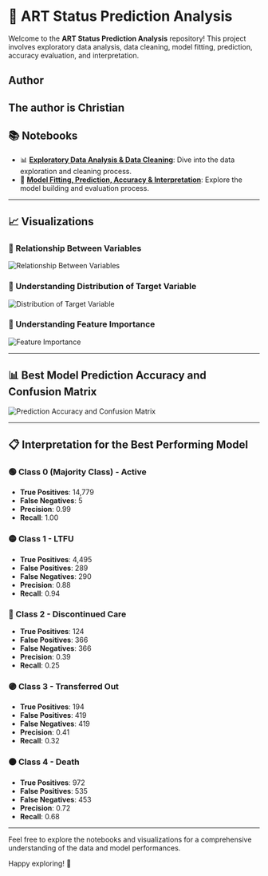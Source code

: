 # 🎯 ART Status Prediction Analysis

Welcome to the **ART Status Prediction Analysis** repository! This project involves exploratory data analysis, data cleaning, model fitting, prediction, accuracy evaluation, and interpretation.
## Author
The author is Christian
---

## 📚 Notebooks

- 📊 **[Exploratory Data Analysis & Data Cleaning](https://github.com/ChristianAliyuda/ART-Status-Prediction-Analysis/blob/main/ART%20prediction-Data%20Exploration.ipynb)**: Dive into the data exploration and cleaning process.
- 🤖 **[Model Fitting, Prediction, Accuracy & Interpretation](https://github.com/ChristianAliyuda/ART-Status-Prediction-Analysis/blob/main/ART%20prediction%20-%20Model%20Building.ipynb)**: Explore the model building and evaluation process.

---

## 📈 Visualizations

### 🔗 Relationship Between Variables
![Relationship Between Variables](https://github.com/ChristianAliyuda/ART-Status-Prediction-Analysis/assets/91130565/51580496-85d5-418b-9d3f-d7ebb57ba374)

### 🎯 Understanding Distribution of Target Variable
![Distribution of Target Variable](https://github.com/ChristianAliyuda/ART-Status-Prediction-Analysis/assets/91130565/ef1af810-92d8-4852-841d-76c767661470)

### 🌟 Understanding Feature Importance
![Feature Importance](https://github.com/ChristianAliyuda/ART-Status-Prediction-Analysis/assets/91130565/c205d2c1-0ee2-4c05-991c-eb8ad3cb1e18)

---

## 📊 Best Model Prediction Accuracy and Confusion Matrix
![Prediction Accuracy and Confusion Matrix](https://github.com/ChristianAliyuda/ART-Status-Prediction-Analysis/assets/91130565/90133765-74a4-40a7-b171-e744f3e4ca5e)

---

## 📋 Interpretation for the Best Performing Model

### 🟢 Class 0 (Majority Class) - Active
- **True Positives**: 14,779
- **False Negatives**: 5
- **Precision**: 0.99
- **Recall**: 1.00

### 🟡 Class 1 - LTFU
- **True Positives**: 4,495
- **False Positives**: 289
- **False Negatives**: 290
- **Precision**: 0.88
- **Recall**: 0.94

### 🔴 Class 2 - Discontinued Care
- **True Positives**: 124
- **False Positives**: 366
- **False Negatives**: 366
- **Precision**: 0.39
- **Recall**: 0.25

### 🟣 Class 3 - Transferred Out
- **True Positives**: 194
- **False Positives**: 419
- **False Negatives**: 419
- **Precision**: 0.41
- **Recall**: 0.32

### ⚫ Class 4 - Death
- **True Positives**: 972
- **False Positives**: 535
- **False Negatives**: 453
- **Precision**: 0.72
- **Recall**: 0.68

---

Feel free to explore the notebooks and visualizations for a comprehensive understanding of the data and model performances.

Happy exploring! 🚀
